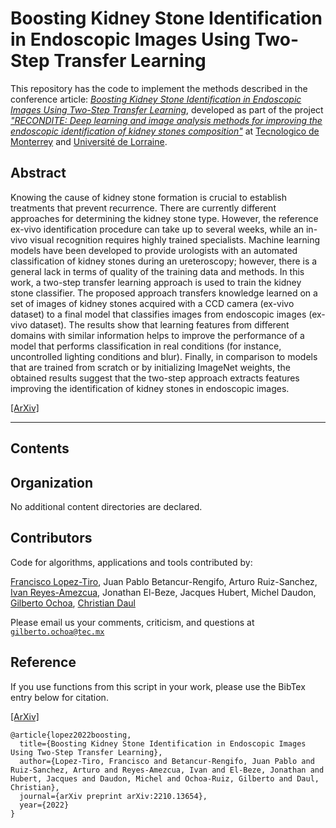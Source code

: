 # Boosting Kidney Stone Identification in Endoscopic Images Using Two-Step Transfer Learning


This repository has the code to implement the methods described in the conference article: [*Boosting Kidney Stone Identification in Endoscopic Images Using Two-Step Transfer Learning*](https://arxiv.org/pdf/2210.13654), developed as part of the project [*"RECONDITE: Deep learning and image analysis methods for improving the endoscopic identification of kidney stones composition"*](https://www.researchgate.net/project/RECONDITE-Deep-learning-and-image-analysis-methods-for-improving-the-endoscopic-identification-of-kidney-stones-composition) at [Tecnologico de Monterrey](https://tec.mx/en) and [Université de Lorraine](http://www.univ-lorraine.fr). 



## Abstract
Knowing the cause of kidney stone formation is crucial to establish treatments that prevent recurrence. There are currently different approaches for determining the kidney stone type. However, the reference ex-vivo identification procedure can take up to several weeks, while an in-vivo visual recognition requires highly trained specialists. Machine learning models have been developed to provide urologists with an automated classification of kidney stones during an ureteroscopy; however, there is a general lack in terms of quality of the training data and methods. In this work, a two-step transfer learning approach is used to train the kidney stone classifier. The proposed approach transfers knowledge learned on a set of images of kidney stones acquired with a CCD camera (ex-vivo dataset) to a final model that classifies images from endoscopic images (ex-vivo dataset). The results show that learning features from different domains with similar information helps to improve the performance of a model that performs classification in real conditions (for instance, uncontrolled lighting conditions and blur). Finally, in comparison to models that are trained from scratch or by initializing ImageNet weights, the obtained results suggest that the two-step approach extracts features improving the identification of kidney stones in endoscopic images.

[[ArXiv]](https://arxiv.org/pdf/2210.13654)




---

## Contents

 
## Organization

No additional content directories are declared. 


## Contributors

Code for algorithms, applications and tools contributed by:

[Francisco Lopez-Tiro](https://scholar.google.es/citations?user=IlG06bYAAAAJ&hl=es), Juan Pablo Betancur-Rengifo, Arturo Ruiz-Sanchez, [Ivan Reyes-Amezcua](https://scholar.google.com/citations?user=wTvmLOcAAAAJ&hl=en&oi=ao), Jonathan El-Beze, Jacques Hubert, Michel Daudon, [Gilberto Ochoa](https://scholar.google.com/citations?user=DDtiliwAAAAJ&hl=en&authuser=1), [Christian Daul](https://scholar.google.com/citations?user=XPH6u74AAAAJ&hl=en&authuser=1)

Please email us your comments, criticism, and questions at [`gilberto.ochoa@tec.mx`](mailto:gilberto.ochoa@tec.mx?subject=[GitHub]%20ks-baseline%20repository)


## Reference

If you use functions from this script in your work, please use the BibTex entry below for citation.

[[ArXiv]](https://arxiv.org/pdf/2210.13654)

```
@article{lopez2022boosting,
  title={Boosting Kidney Stone Identification in Endoscopic Images Using Two-Step Transfer Learning},
  author={Lopez-Tiro, Francisco and Betancur-Rengifo, Juan Pablo and Ruiz-Sanchez, Arturo and Reyes-Amezcua, Ivan and El-Beze, Jonathan and Hubert, Jacques and Daudon, Michel and Ochoa-Ruiz, Gilberto and Daul, Christian},
  journal={arXiv preprint arXiv:2210.13654},
  year={2022}
}
```
